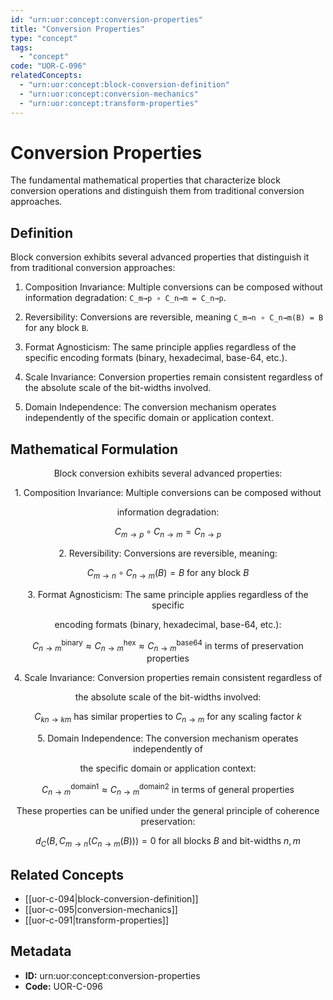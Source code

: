 ```yaml
---
id: "urn:uor:concept:conversion-properties"
title: "Conversion Properties"
type: "concept"
tags:
  - "concept"
code: "UOR-C-096"
relatedConcepts:
  - "urn:uor:concept:block-conversion-definition"
  - "urn:uor:concept:conversion-mechanics"
  - "urn:uor:concept:transform-properties"
---
```


# Conversion Properties

The fundamental mathematical properties that characterize block conversion operations and distinguish them from traditional conversion approaches.

## Definition

Block conversion exhibits several advanced properties that distinguish it from traditional conversion approaches:

1. Composition Invariance: Multiple conversions can be composed without information degradation: `C_m→p ∘ C_n→m = C_n→p`.

2. Reversibility: Conversions are reversible, meaning `C_m→n ∘ C_n→m(B) = B` for any block `B`.

3. Format Agnosticism: The same principle applies regardless of the specific encoding formats (binary, hexadecimal, base-64, etc.).

4. Scale Invariance: Conversion properties remain consistent regardless of the absolute scale of the bit-widths involved.

5. Domain Independence: The conversion mechanism operates independently of the specific domain or application context.

## Mathematical Formulation

$$
\text{Block conversion exhibits several advanced properties:}
$$

$$
\text{1. Composition Invariance: Multiple conversions can be composed without}
$$

$$
\text{   information degradation:}
$$

$$
C_{m\to p} \circ C_{n\to m} = C_{n\to p}
$$

$$
\text{2. Reversibility: Conversions are reversible, meaning:}
$$

$$
C_{m\to n} \circ C_{n\to m}(B) = B \text{ for any block } B
$$

$$
\text{3. Format Agnosticism: The same principle applies regardless of the specific}
$$

$$
\text{   encoding formats (binary, hexadecimal, base-64, etc.):}
$$

$$
C_{n\to m}^{\text{binary}} \approx C_{n\to m}^{\text{hex}} \approx C_{n\to m}^{\text{base64}} \text{ in terms of preservation properties}
$$

$$
\text{4. Scale Invariance: Conversion properties remain consistent regardless of}
$$

$$
\text{   the absolute scale of the bit-widths involved:}
$$

$$
C_{kn\to km} \text{ has similar properties to } C_{n\to m} \text{ for any scaling factor } k
$$

$$
\text{5. Domain Independence: The conversion mechanism operates independently of}
$$

$$
\text{   the specific domain or application context:}
$$

$$
C_{n\to m}^{\text{domain1}} \approx C_{n\to m}^{\text{domain2}} \text{ in terms of general properties}
$$

$$
\text{These properties can be unified under the general principle of coherence preservation:}
$$

$$
d_C(B, C_{m\to n}(C_{n\to m}(B))) = 0 \text{ for all blocks } B \text{ and bit-widths } n, m
$$

## Related Concepts

- [[uor-c-094|block-conversion-definition]]
- [[uor-c-095|conversion-mechanics]]
- [[uor-c-091|transform-properties]]

## Metadata

- **ID:** urn:uor:concept:conversion-properties
- **Code:** UOR-C-096
